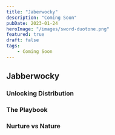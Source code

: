 ```yaml
---
title: "Jaberwocky"
description: "Coming Soon"
pubDate: 2023-01-24
heroImage: "/images/sword-duotone.png"
featured: true
draft: false
tags:
    - Coming Soon
---
```


## Jabberwocky

### Unlocking Distribution

### The Playbook

### Nurture vs Nature
